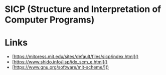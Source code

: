 # SICP (Structure and Interpretation of Computer Programs)

# Links
- [https://mitpress.mit.edu/sites/default/files/sicp/index.html]()
- [https://www.shido.info/lisp/idx_scm_e.html]()
- [https://www.gnu.org/software/mit-scheme/]()

